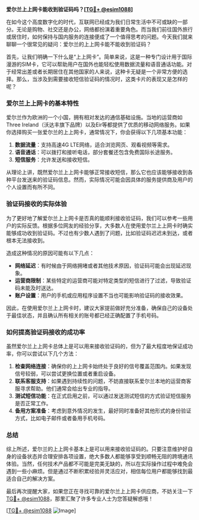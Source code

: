 **爱尔兰上上网卡能收到验证码吗？[[TG💪+ @esim1088](https://t.me/s/esim1088)]**

在如今这个高度数字化的时代，互联网已经成为我们日常生活中不可或缺的一部分。无论是购物、社交还是办公，网络都扮演着重要角色。而当我们前往国外旅行或居住时，如何保持与国内服务的连接便成了一个值得思考的问题。今天我们就来聊聊一个很常见的疑问：爱尔兰的上上网卡能不能收到验证码？

首先，让我们明确一下什么是“上上网卡”。简单来说，这是一种专门设计用于国际漫游的SIM卡，它可以帮助用户在国外也能轻松使用数据流量和语音通话功能。对于经常出差或者长期居住在其他国家的人来说，这种卡无疑是一个非常方便的选择。那么，当涉及到需要接收短信验证码的情况时，这类卡片的表现又是怎样的呢？

### 爱尔兰上上网卡的基本特性

爱尔兰作为欧洲的一个小国，拥有相对发达的通信基础设施。当地的运营商如Three Ireland（沃达丰旗下品牌）以及Eir等都提供了优质的移动网络服务。如果你选择购买一张爱尔兰的上上网卡，通常情况下，你会获得以下几项基本功能：

1. **数据流量**：支持高速4G LTE网络，适合浏览网页、观看视频等需求。
2. **语音通话**：可以拨打和接听电话，部分套餐还包含免费国际长途服务。
3. **短信服务**：允许发送和接收短信。

从理论上讲，既然爱尔兰上上网卡能够正常接收短信，那么它也应该能够接收到各种平台发送来的验证码信息。然而，实际情况可能会因具体的服务提供商及用户的个人设置而有所不同。

### 验证码接收的实际体验

为了更好地了解爱尔兰上上网卡是否真的能顺利接收验证码，我们可以参考一些用户的实际反馈。根据多位网友的经验分享，大多数人在使用爱尔兰上上网卡时确实能够成功收到验证码。不过也有少数人遇到了问题，比如验证码迟迟未到达，或者根本无法接收到。

造成这种情况的原因可能有以下几点：

- **网络延迟**：有时候由于网络拥堵或者其他技术原因，验证码可能会出现延迟现象。
- **运营商限制**：某些特定的运营商可能对特定类型的短信进行了过滤，导致验证码未能及时送达。
- **账户设置**：用户的手机或应用程序设置不当也可能影响验证码的接收效果。

因此，在使用爱尔兰上上网卡时，建议大家提前做好充分准备，确保自己的设备处于最佳状态，并且确认所有相关的账号都已经正确配置了手机号码。

### 如何提高验证码接收的成功率

虽然爱尔兰上上网卡总体上是可以用来接收验证码的，但为了最大程度地保证成功率，你可以尝试以下几个方法：

1. **检查网络连接**：确保你的上上网卡始终处于良好的信号覆盖范围内。如果发现信号较弱，可以尝试更换位置或者重启设备。
2. **联系客服支持**：如果遇到持续性的问题，不妨直接联系爱尔兰本地的运营商客服寻求帮助。他们通常会给出专业的指导。
3. **测试短信功能**：在正式启用之前，可以通过发送测试短信的方式验证短信服务是否正常工作。
4. **备用方案准备**：考虑到意外情况的发生，最好同时准备好其他形式的身份验证方式，比如电子邮件或者备用手机号码。

### 总结

综上所述，爱尔兰的上上网卡基本上是可以用来接收验证码的。只要注意维护好自身的设备状态并合理安排各项设置，绝大多数人都能够享受到顺畅无阻的跨境通讯体验。当然，任何技术产品都不可能是完美无缺的，所以在实际操作过程中难免会遇到一些小麻烦。但是通过不断积累经验并灵活应对，相信每位用户都能够找到最适合自己的解决方案。

最后再次提醒大家，如果您正在寻找可靠的爱尔兰上上网卡供应商，不妨关注一下[TG💪+ @esim1088](https://t.me/s/esim1088)，那里汇聚了许多专业人士为您答疑解惑哦！

[[TG💪+ @esim1088](https://t.me/s/esim1088) ![Image](https://i.postimg.cc/4NQfJmqS/Snipaste-2025-05-13-00-14-12.png)]